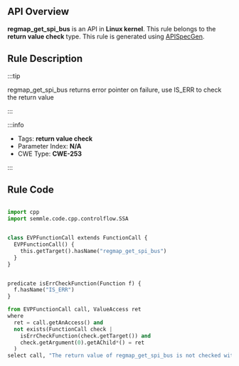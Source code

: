 ---
---


## API Overview
**regmap_get_spi_bus** is an API in **Linux kernel**. This rule belongs to the **return value check** type. This rule is generated using [APISpecGen](../../tools/APISpecGen).
## Rule Description

:::tip

regmap_get_spi_bus returns error pointer on failure, use IS_ERR to check the return value

:::

:::info

- Tags: **return value check**
- Parameter Index: **N/A**
- CWE Type: **CWE-253**

:::

## Rule Code
```python

import cpp
import semmle.code.cpp.controlflow.SSA


class EVPFunctionCall extends FunctionCall {
  EVPFunctionCall() {
    this.getTarget().hasName("regmap_get_spi_bus")
  }
}


predicate isErrCheckFunction(Function f) {
  f.hasName("IS_ERR") 
}

from EVPFunctionCall call, ValueAccess ret
where
  ret = call.getAnAccess() and
  not exists(FunctionCall check |
    isErrCheckFunction(check.getTarget()) and
    check.getArgument(0).getAChild*() = ret
  )
select call, "The return value of regmap_get_spi_bus is not checked with IS_ERR."
    
```